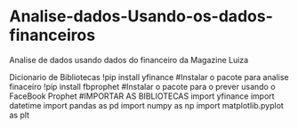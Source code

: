 # Analise-dados-Usando-os-dados-financeiros
Analise de dados usando dados do financeiro da Magazine Luiza 


Dicionario de Bibliotecas
!pip  install yfinance #Instalar o pacote para analise finaceiro
!pip install fbprophet #Instalar o pacote para o prever usando o FaceBook Prophet
#IMPORTAR AS BIBLIOTECAS 
import yfinance
import datetime
import pandas as pd
import numpy as np
import matplotlib.pyplot as plt
